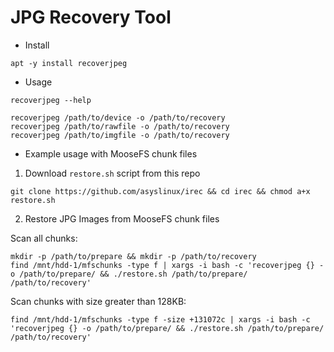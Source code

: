 # JPG Recovery Tool
- Install
```
apt -y install recoverjpeg
```

- Usage
```
recoverjpeg --help

recoverjpeg /path/to/device -o /path/to/recovery
recoverjpeg /path/to/rawfile -o /path/to/recovery
recoverjpeg /path/to/imgfile -o /path/to/recovery
```

- Example usage with MooseFS chunk files

1. Download `restore.sh` script from this repo 

```
git clone https://github.com/asyslinux/irec && cd irec && chmod a+x restore.sh
```

2. Restore JPG Images from MooseFS chunk files

Scan all chunks:
```
mkdir -p /path/to/prepare && mkdir -p /path/to/recovery
find /mnt/hdd-1/mfschunks -type f | xargs -i bash -c 'recoverjpeg {} -o /path/to/prepare/ && ./restore.sh /path/to/prepare/ /path/to/recovery'
```

Scan chunks with size greater than 128KB:
```
find /mnt/hdd-1/mfschunks -type f -size +131072c | xargs -i bash -c 'recoverjpeg {} -o /path/to/prepare/ && ./restore.sh /path/to/prepare/ /path/to/recovery'
```
